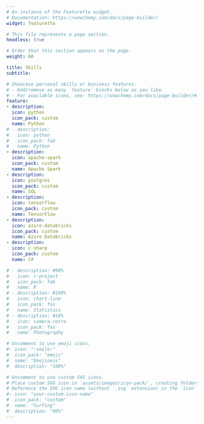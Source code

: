```yaml
---
# An instance of the Featurette widget.
# Documentation: https://wowchemy.com/docs/page-builder/
widget: featurette

# This file represents a page section.
headless: true

# Order that this section appears on the page.
weight: 60

title: Skills
subtitle:

# Showcase personal skills or business features.
# - Add/remove as many `feature` blocks below as you like.
# - For available icons, see: https://wowchemy.com/docs/page-builder/#icons
feature:
- description:
  icon: python
  icon_pack: custom
  name: Python
# - description:
#   icon: python
#   icon_pack: fab
#   name: Python
- description:
  icon: apache-spark
  icon_pack: custom
  name: Apache Spark
- description:
  icon: postgres
  icon_pack: custom
  name: SQL
- description:
  icon: tensorflow
  icon_pack: custom
  name: TensorFlow
- description:
  icon: azure-databricks
  icon_pack: custom
  name: Azure Databricks
- description:
  icon: c-sharp
  icon_pack: custom
  name: C#

# - description: #90%
#   icon: r-project
#   icon_pack: fab
#   name: R
# - description: #100%
#   icon: chart-line
#   icon_pack: fas
#   name: Statistics
# - description: #10%
#   icon: camera-retro
#   icon_pack: fas
#   name: Photography

# Uncomment to use emoji icons.
#- icon: ":smile:"
#  icon_pack: "emoji"
#  name: "Emojiness"
#  description: "100%"  

# Uncomment to use custom SVG icons.
# Place custom SVG icon in `assets/images/icon-pack/`, creating folders if necessary.
# Reference the SVG icon name (without `.svg` extension) in the `icon` field.
#- icon: "your-custom-icon-name"
#  icon_pack: "custom"
#  name: "Surfing"
#  description: "90%"
---
```

